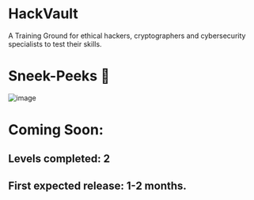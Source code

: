 # HackVault
A Training Ground for ethical hackers, cryptographers and cybersecurity specialists to test their skills.

# Sneek-Peeks 🙈

![image](https://user-images.githubusercontent.com/126018790/232264966-1f09810b-10fd-488a-8e2f-ae85c9ba1fe7.png)

# Coming Soon:

## Levels completed: 2

## First expected release: 1-2 months.

